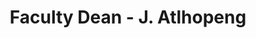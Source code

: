 ---
layout: profile
title: "Faculty Dean - J. Atlhopeng"
role: Faculty Dean
name: Prof. Julius Atlhopeng
img: DEAN.jpg
department: Faculty Level
qualifications: Data Not Provided
tel: 355-DNP | 355-DNP
office: 
email: DNP@mopipi.ub.bw
level: faculty_level
bio: "This is template bio info for profiles in which;
    (a) We haven't received any data for or 
    (b) We are still in the process of uploading the data.
    If option *A* is the case, kindly send your profile details to our data collectors in the 'Contact Us' link in the menu. Thank you.
    "
---